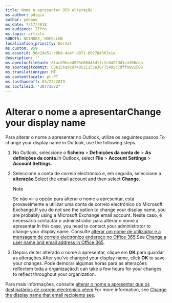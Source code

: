```yaml
---
title: Nome a apresentar 959 alteração
ms.author: pdigia
author: pebaum
ms.date: 7/17/2018
ms.audience: ITPro
ms.topic: article
ROBOTS: NOINDEX, NOFOLLOW
localization_priority: Normal
ms.custom: 959
ms.assetid: 96e2de51-c8b0-4eef-b071-b02784367e1e
description: ''
ms.openlocfilehash: 81acd9bee4593e60446d1fc2c0422dd1ea306cea
ms.sourcegitcommit: 03a156a9c9740521155a30775492c7dff0982588
ms.translationtype: MT
ms.contentlocale: pt-PT
ms.lasthandoff: 03/22/2019
ms.locfileid: "30773572"
---
```

# <a name="change-your-display-name"></a><span data-ttu-id="2df20-102">Alterar o nome a apresentar</span><span class="sxs-lookup"><span data-stu-id="2df20-102">Change your display name</span></span>
  
<span data-ttu-id="2df20-103">Para alterar o nome a apresentar no Outlook, utilize os seguintes passos.</span><span class="sxs-lookup"><span data-stu-id="2df20-103">To change your display name in Outlook, use the following steps.</span></span>
  
1. <span data-ttu-id="2df20-104">No Outlook, seleccione o **ficheiro** \> **Definições da conta de** \> **As definições da conta**.</span><span class="sxs-lookup"><span data-stu-id="2df20-104">In Outlook, select **File** \> **Account Settings** \> **Account Settings**.</span></span>
    
2. <span data-ttu-id="2df20-105">Seleccione a conta de correio electrónico e, em seguida, seleccione a **alteração**.</span><span class="sxs-lookup"><span data-stu-id="2df20-105">Select the email account and then select **Change**.</span></span>
    
    > [!NOTE]
    > <span data-ttu-id="2df20-106">Se não vir a opção para alterar o nome a apresentar, está provavelmente a utilizar uma conta de correio electrónico do Microsoft Exchange.</span><span class="sxs-lookup"><span data-stu-id="2df20-106">If you do not see the option to change your display name, you are probably using a Microsoft Exchange email account.</span></span> <span data-ttu-id="2df20-107">Neste caso, é necessário contactar o administrador para alterar o nome a apresentar.</span><span class="sxs-lookup"><span data-stu-id="2df20-107">In this case, you need to contact your administrator to change your display name.</span></span> <span data-ttu-id="2df20-108">Consulte [alterar um nome de utilizador e a mensagem de correio electrónico endereço no Office 365](https://support.office.com/article/fb5ac074-e203-4e1f-9843-b9d1a3e03297.aspx).</span><span class="sxs-lookup"><span data-stu-id="2df20-108">See [Change a user name and email address in Office 365](https://support.office.com/article/fb5ac074-e203-4e1f-9843-b9d1a3e03297.aspx).</span></span> 
  
3. <span data-ttu-id="2df20-109">Depois de ter alterado o nome a apresentar, clique em **OK** para guardar as alterações.</span><span class="sxs-lookup"><span data-stu-id="2df20-109">After you've changed your display name, click **OK** to save your changes.</span></span> <span data-ttu-id="2df20-110">Pode demorar algumas horas para as alterações reflectem toda a organização.</span><span class="sxs-lookup"><span data-stu-id="2df20-110">It can take a few hours for your changes to reflect throughout your organization.</span></span> 
    
<span data-ttu-id="2df20-111">Para mais informações, consulte [alterar o nome a apresentar que os destinatários de correio electrónico vêem](https://support.office.com/article/2b53331a-ba2a-4803-88dc-ac9fe376c8a9.aspx).</span><span class="sxs-lookup"><span data-stu-id="2df20-111">For more information, see [Change the display name that email recipients see](https://support.office.com/article/2b53331a-ba2a-4803-88dc-ac9fe376c8a9.aspx).</span></span>
  

